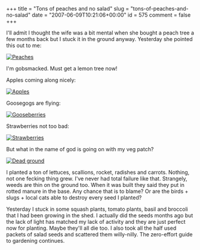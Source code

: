 +++
title = "Tons of peaches and no salad"
slug = "tons-of-peaches-and-no-salad"
date = "2007-06-09T10:21:06+00:00"
id = 575
comment = false
+++

I'll admit I thought the wife was a bit mental when she bought a peach tree a few months back but I stuck it in the ground anyway. Yesterday she pointed this out to me:

[![Peaches](/images/flickr/2024_download/537062161_06993f6c59_c.jpg)](http://www.flickr.com/photos/bandon1/537062161/ "Photo Sharing")

I'm gobsmacked. Must get a lemon tree now!

Apples coming along nicely:

[![Apples](/images/flickr/2024_download/537061957_e1f74ed616_c.jpg)](http://www.flickr.com/photos/bandon1/537061957/ "Photo Sharing")

Goosegogs are flying:

[![Gooseberries](/images/flickr/2024_download/536946780_a5cb28840f_c.jpg)](http://www.flickr.com/photos/bandon1/536946780/ "Photo Sharing")

Strawberries not too bad:

[![Strawberries](/images/flickr/2024_download/536946420_e562cb7f2a_c.jpg)](http://www.flickr.com/photos/bandon1/536946420/ "Photo Sharing")

But what in the name of god is going on with my veg patch? 

[![Dead ground](/images/flickr/2024_download/536945486_ceba7b265c_c.jpg)](http://www.flickr.com/photos/bandon1/536945486/ "Photo Sharing")

I planted a ton of lettuces, scallions, rocket, radishes and carrots. Nothing, not one fecking thing grew. I've never had total failure like that. Strangely, weeds are thin on the ground too. When it was built they said they put in rotted manure in the base. Any chance that is to blame? Or are the birds + slugs + local cats able to destroy every seed I planted?

Yesterday I stuck in some squash plants, tomato plants, basil and broccoli that I had been growing in the shed. I actually did the seeds months ago but the lack of light has matched my lack of activity and they are just perfect now for planting. Maybe they'll all die too. I also took all the half used packets of salad seeds and scattered them willy-nilly. The zero-effort guide to gardening continues.

